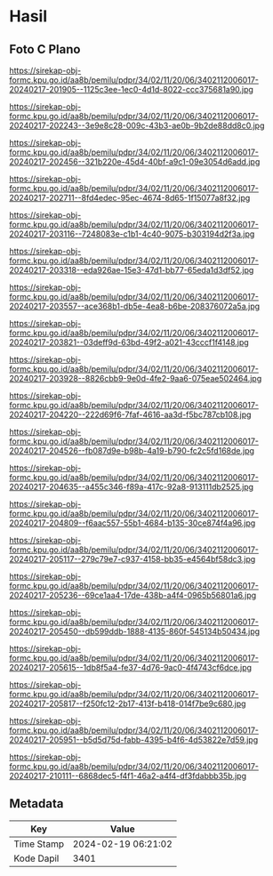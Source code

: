 # Hasil

## Foto C Plano

https://sirekap-obj-formc.kpu.go.id/aa8b/pemilu/pdpr/34/02/11/20/06/3402112006017-20240217-201905--1125c3ee-1ec0-4d1d-8022-ccc375681a90.jpg

https://sirekap-obj-formc.kpu.go.id/aa8b/pemilu/pdpr/34/02/11/20/06/3402112006017-20240217-202243--3e9e8c28-009c-43b3-ae0b-9b2de88dd8c0.jpg

https://sirekap-obj-formc.kpu.go.id/aa8b/pemilu/pdpr/34/02/11/20/06/3402112006017-20240217-202456--321b220e-45d4-40bf-a9c1-09e3054d6add.jpg

https://sirekap-obj-formc.kpu.go.id/aa8b/pemilu/pdpr/34/02/11/20/06/3402112006017-20240217-202711--8fd4edec-95ec-4674-8d65-1f15077a8f32.jpg

https://sirekap-obj-formc.kpu.go.id/aa8b/pemilu/pdpr/34/02/11/20/06/3402112006017-20240217-203116--7248083e-c1b1-4c40-9075-b303194d2f3a.jpg

https://sirekap-obj-formc.kpu.go.id/aa8b/pemilu/pdpr/34/02/11/20/06/3402112006017-20240217-203318--eda926ae-15e3-47d1-bb77-65eda1d3df52.jpg

https://sirekap-obj-formc.kpu.go.id/aa8b/pemilu/pdpr/34/02/11/20/06/3402112006017-20240217-203557--ace368b1-db5e-4ea8-b6be-208376072a5a.jpg

https://sirekap-obj-formc.kpu.go.id/aa8b/pemilu/pdpr/34/02/11/20/06/3402112006017-20240217-203821--03deff9d-63bd-49f2-a021-43cccf1f4148.jpg

https://sirekap-obj-formc.kpu.go.id/aa8b/pemilu/pdpr/34/02/11/20/06/3402112006017-20240217-203928--8826cbb9-9e0d-4fe2-9aa6-075eae502464.jpg

https://sirekap-obj-formc.kpu.go.id/aa8b/pemilu/pdpr/34/02/11/20/06/3402112006017-20240217-204220--222d69f6-7faf-4616-aa3d-f5bc787cb108.jpg

https://sirekap-obj-formc.kpu.go.id/aa8b/pemilu/pdpr/34/02/11/20/06/3402112006017-20240217-204526--fb087d9e-b98b-4a19-b790-fc2c5fd168de.jpg

https://sirekap-obj-formc.kpu.go.id/aa8b/pemilu/pdpr/34/02/11/20/06/3402112006017-20240217-204635--a455c346-f89a-417c-92a8-913111db2525.jpg

https://sirekap-obj-formc.kpu.go.id/aa8b/pemilu/pdpr/34/02/11/20/06/3402112006017-20240217-204809--f6aac557-55b1-4684-b135-30ce874f4a96.jpg

https://sirekap-obj-formc.kpu.go.id/aa8b/pemilu/pdpr/34/02/11/20/06/3402112006017-20240217-205117--279c79e7-c937-4158-bb35-e4564bf58dc3.jpg

https://sirekap-obj-formc.kpu.go.id/aa8b/pemilu/pdpr/34/02/11/20/06/3402112006017-20240217-205236--69ce1aa4-17de-438b-a4f4-0965b56801a6.jpg

https://sirekap-obj-formc.kpu.go.id/aa8b/pemilu/pdpr/34/02/11/20/06/3402112006017-20240217-205450--db599ddb-1888-4135-860f-545134b50434.jpg

https://sirekap-obj-formc.kpu.go.id/aa8b/pemilu/pdpr/34/02/11/20/06/3402112006017-20240217-205615--1db8f5a4-fe37-4d76-9ac0-4f4743cf6dce.jpg

https://sirekap-obj-formc.kpu.go.id/aa8b/pemilu/pdpr/34/02/11/20/06/3402112006017-20240217-205817--f250fc12-2b17-413f-b418-014f7be9c680.jpg

https://sirekap-obj-formc.kpu.go.id/aa8b/pemilu/pdpr/34/02/11/20/06/3402112006017-20240217-205951--b5d5d75d-fabb-4395-b4f6-4d53822e7d59.jpg

https://sirekap-obj-formc.kpu.go.id/aa8b/pemilu/pdpr/34/02/11/20/06/3402112006017-20240217-210111--6868dec5-f4f1-46a2-a4f4-df3fdabbb35b.jpg


## Metadata

| Key        | Value               |
| ---------- | ------------------- |
| Time Stamp | 2024-02-19 06:21:02 |
| Kode Dapil | 3401                |



